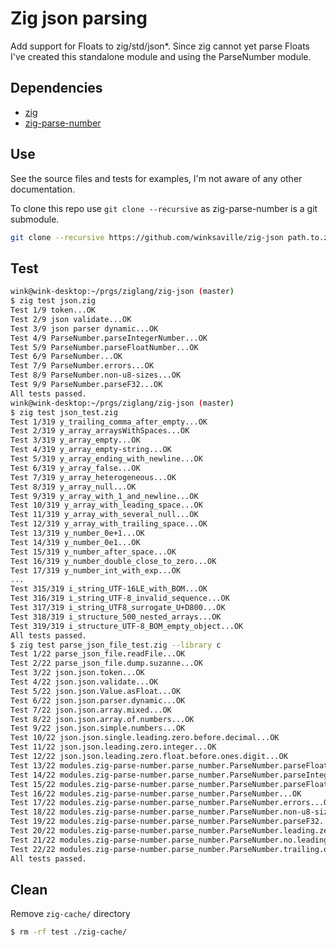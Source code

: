 # Zig json parsing

Add support for Floats to zig/std/json\*. Since zig cannot
yet parse Floats I've created this standalone module and
using the ParseNumber module.

## Dependencies

* [zig](https://ziglang.org)
* [zig-parse-number](https://github.com/winksaville/zig-parse-number)

## Use

See the source files and tests for examples, I'm not aware of any other
documentation.

To clone this repo use `git clone --recursive` as zig-parse-number
is a git submodule.

```bash
git clone --recursive https://github.com/winksaville/zig-json path.to.zig-json
```

## Test
```bash
wink@wink-desktop:~/prgs/ziglang/zig-json (master)
$ zig test json.zig
Test 1/9 token...OK
Test 2/9 json validate...OK
Test 3/9 json parser dynamic...OK
Test 4/9 ParseNumber.parseIntegerNumber...OK
Test 5/9 ParseNumber.parseFloatNumber...OK
Test 6/9 ParseNumber...OK
Test 7/9 ParseNumber.errors...OK
Test 8/9 ParseNumber.non-u8-sizes...OK
Test 9/9 ParseNumber.parseF32...OK
All tests passed.
wink@wink-desktop:~/prgs/ziglang/zig-json (master)
$ zig test json_test.zig
Test 1/319 y_trailing_comma_after_empty...OK
Test 2/319 y_array_arraysWithSpaces...OK
Test 3/319 y_array_empty...OK
Test 4/319 y_array_empty-string...OK
Test 5/319 y_array_ending_with_newline...OK
Test 6/319 y_array_false...OK
Test 7/319 y_array_heterogeneous...OK
Test 8/319 y_array_null...OK
Test 9/319 y_array_with_1_and_newline...OK
Test 10/319 y_array_with_leading_space...OK
Test 11/319 y_array_with_several_null...OK
Test 12/319 y_array_with_trailing_space...OK
Test 13/319 y_number_0e+1...OK
Test 14/319 y_number_0e1...OK
Test 15/319 y_number_after_space...OK
Test 16/319 y_number_double_close_to_zero...OK
Test 17/319 y_number_int_with_exp...OK
...
Test 315/319 i_string_UTF-16LE_with_BOM...OK
Test 316/319 i_string_UTF-8_invalid_sequence...OK
Test 317/319 i_string_UTF8_surrogate_U+D800...OK
Test 318/319 i_structure_500_nested_arrays...OK
Test 319/319 i_structure_UTF-8_BOM_empty_object...OK
All tests passed.
$ zig test parse_json_file_test.zig --library c
Test 1/22 parse_json_file.readFile...OK
Test 2/22 parse_json_file.dump.suzanne...OK
Test 3/22 json.json.token...OK
Test 4/22 json.json.validate...OK
Test 5/22 json.json.Value.asFloat...OK
Test 6/22 json.json.parser.dynamic...OK
Test 7/22 json.json.array.mixed...OK
Test 8/22 json.json.array.of.numbers...OK
Test 9/22 json.json.simple.numbers...OK
Test 10/22 json.json.single.leading.zero.before.decimal...OK
Test 11/22 json.json.leading.zero.integer...OK
Test 12/22 json.json.leading.zero.float.before.ones.digit...OK
Test 13/22 modules.zig-parse-number.parse_number.ParseNumber.parseFloat...OK
Test 14/22 modules.zig-parse-number.parse_number.ParseNumber.parseIntegerNumber...OK
Test 15/22 modules.zig-parse-number.parse_number.ParseNumber.parseFloatNumber...OK
Test 16/22 modules.zig-parse-number.parse_number.ParseNumber...OK
Test 17/22 modules.zig-parse-number.parse_number.ParseNumber.errors...OK
Test 18/22 modules.zig-parse-number.parse_number.ParseNumber.non-u8-sizes...OK
Test 19/22 modules.zig-parse-number.parse_number.ParseNumber.parseF32...OK
Test 20/22 modules.zig-parse-number.parse_number.ParseNumber.leading.zeros...OK
Test 21/22 modules.zig-parse-number.parse_number.ParseNumber.no.leading.digit...OK
Test 22/22 modules.zig-parse-number.parse_number.ParseNumber.trailing.decimal...OK
All tests passed.
```

## Clean
Remove `zig-cache/` directory
```bash
$ rm -rf test ./zig-cache/
```
